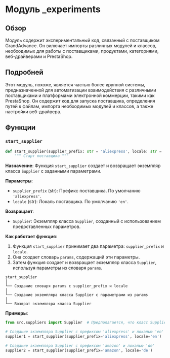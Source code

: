 # Модуль \_experiments

## Обзор

Модуль содержит экспериментальный код, связанный с поставщиком GrandAdvance. Он включает импорты различных модулей и классов, необходимых для работы с поставщиками, продуктами, категориями, веб-драйверами и PrestaShop.

## Подробней

Этот модуль, похоже, является частью более крупной системы, предназначенной для автоматизации взаимодействия с различными поставщиками и платформами электронной коммерции, такими как PrestaShop. Он содержит код для запуска поставщика, определения путей к файлам, импорта необходимых модулей и классов, а также настройки веб-драйвера.

## Функции

### `start_supplier`

```python
def start_supplier(supplier_prefix: str = 'aliexpress', locale: str = 'en'):
    """ Старт поставщика """
```

**Назначение**: Функция `start_supplier` создает и возвращает экземпляр класса `Supplier` с заданными параметрами.

**Параметры**:

*   `supplier_prefix` (str): Префикс поставщика. По умолчанию `'aliexpress'`.
*   `locale` (str): Локаль поставщика. По умолчанию `'en'`.

**Возвращает**:

*   `Supplier`: Экземпляр класса `Supplier`, созданный с использованием предоставленных параметров.

**Как работает функция**:

1.  Функция `start_supplier` принимает два параметра: `supplier_prefix` и `locale`.
2.  Она создает словарь `params`, содержащий эти параметры.
3.  Затем функция создает и возвращает экземпляр класса `Supplier`, используя параметры из словаря `params`.

```
start_supplier
│
└── Создание словаря params с supplier_prefix и locale
│
└── Создание экземпляра класса Supplier с параметрами из params
│
└── Возврат экземпляра класса Supplier
```

**Примеры**:

```python
from src.suppliers import Supplier  # Предполагается, что класс Supplier определен в модуле src.suppliers

# Создание экземпляра Supplier с префиксом 'aliexpress' и локалью 'en'
supplier1 = start_supplier(supplier_prefix='aliexpress', locale='en')

# Создание экземпляра Supplier с префиксом 'amazon' и локалью 'de'
supplier2 = start_supplier(supplier_prefix='amazon', locale='de')